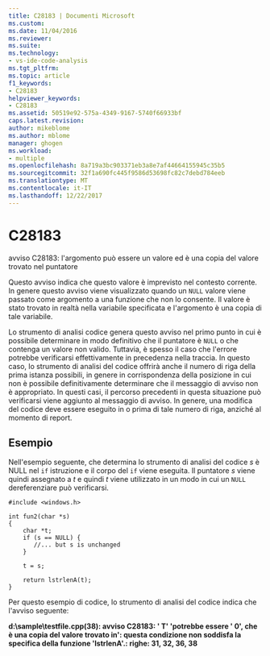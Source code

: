 ```yaml
---
title: C28183 | Documenti Microsoft
ms.custom: 
ms.date: 11/04/2016
ms.reviewer: 
ms.suite: 
ms.technology:
- vs-ide-code-analysis
ms.tgt_pltfrm: 
ms.topic: article
f1_keywords:
- C28183
helpviewer_keywords:
- C28183
ms.assetid: 50519e92-575a-4349-9167-5740f66933bf
caps.latest.revision: 
author: mikeblome
ms.author: mblome
manager: ghogen
ms.workload:
- multiple
ms.openlocfilehash: 8a719a3bc903371eb3a8e7af44664155945c35b5
ms.sourcegitcommit: 32f1a690fc445f9586d53698fc82c7debd784eeb
ms.translationtype: MT
ms.contentlocale: it-IT
ms.lasthandoff: 12/22/2017
---
```

# <a name="c28183"></a>C28183
avviso C28183: l'argomento può essere un valore ed è una copia del valore trovato nel puntatore  
  
 Questo avviso indica che questo valore è imprevisto nel contesto corrente. In genere questo avviso viene visualizzato quando un `NULL` valore viene passato come argomento a una funzione che non lo consente. Il valore è stato trovato in realtà nella variabile specificata e l'argomento è una copia di tale variabile.  
  
 Lo strumento di analisi codice genera questo avviso nel primo punto in cui è possibile determinare in modo definitivo che il puntatore è `NULL` o che contenga un valore non valido. Tuttavia, è spesso il caso che l'errore potrebbe verificarsi effettivamente in precedenza nella traccia. In questo caso, lo strumento di analisi del codice offrirà anche il numero di riga della prima istanza possibili, in genere in corrispondenza della posizione in cui non è possibile definitivamente determinare che il messaggio di avviso non è appropriato. In questi casi, il percorso precedenti in questa situazione può verificarsi viene aggiunto al messaggio di avviso. In genere, una modifica del codice deve essere eseguito in o prima di tale numero di riga, anziché al momento di report.  
  
## <a name="example"></a>Esempio  
 Nell'esempio seguente, che determina lo strumento di analisi del codice *s* è NULL nel `if` istruzione e il corpo del `if` viene eseguita. Il puntatore *s* viene quindi assegnato a *t* e quindi *t* viene utilizzato in un modo in cui un `NULL` dereferenziare può verificarsi.  
  
```  
#include <windows.h>  
  
int fun2(char *s)  
{  
    char *t;  
    if (s == NULL) {  
       //... but s is unchanged   
    }  
  
    t = s;  
  
    return lstrlenA(t);  
}  
```  
  
 Per questo esempio di codice, lo strumento di analisi del codice indica che l'avviso seguente:  
  
 **d:\sample\testfile.cpp(38): avviso C28183: ' T' 'potrebbe essere ' 0', che è una copia del valore trovato in': questa condizione non soddisfa la specifica della funzione 'lstrlenA'.: righe: 31, 32, 36, 38**